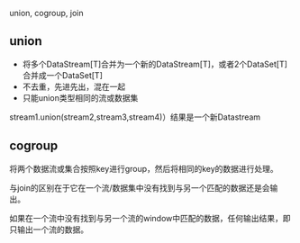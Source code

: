 union, cogroup, join

## union

* 将多个DataStream[T]合并为一个新的DataStream[T]，或者2个DataSet[T]合并成一个DataSet[T]
* 不去重，先进先出，混在一起
* 只能union类型相同的流或数据集

stream1.union(stream2,stream3,stream4)）结果是一个新Datastream

## cogroup

将两个数据流或集合按照key进行group，然后将相同的key的数据进行处理。

与join的区别在于它在一个流/数据集中没有找到与另一个匹配的数据还是会输出。

如果在一个流中没有找到与另一个流的window中匹配的数据，任何输出结果，即只输出一个流的数据。